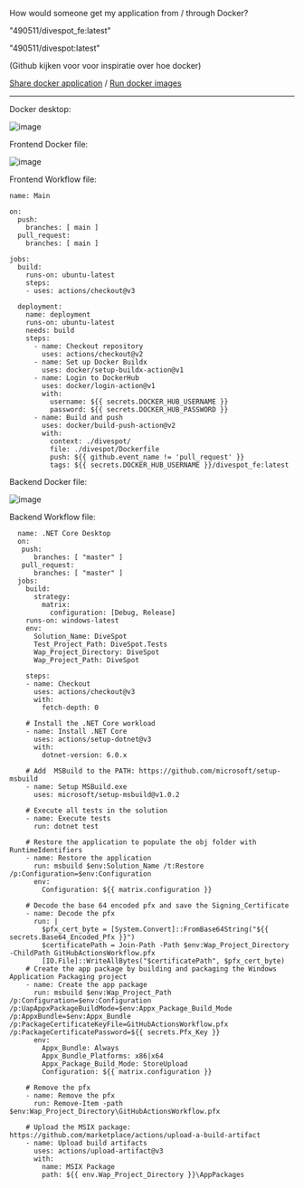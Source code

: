 How would someone get my application from / through Docker?

"490511/divespot_fe:latest"

"490511/divespot:latest"

(Github kijken voor voor inspiratie over hoe docker)

[Share docker application](https://docs.docker.com/get-started/04_sharing_app/) /
[Run docker images](https://www.stacksimplify.com/aws-eks/docker-basics/get-docker-image-from-docker-hub-and-run-/)

------------------------------------------------------------------------------------------------------------------------------------------------------------------

Docker desktop:

![image](https://github.com/S3-Portfolio/General/assets/93527848/d67de17b-e907-44d1-8174-e25656503595)

Frontend Docker file:

![image](https://github.com/S3-Portfolio/General/assets/93527848/cf0de743-1679-460f-8e62-b07fc41c38c7)

Frontend Workflow file:

```
name: Main

on:
  push:
    branches: [ main ]
  pull_request:
    branches: [ main ]

jobs:
  build:
    runs-on: ubuntu-latest
    steps:
    - uses: actions/checkout@v3
   
  deployment:
    name: deployment
    runs-on: ubuntu-latest
    needs: build
    steps:
      - name: Checkout repository
        uses: actions/checkout@v2
      - name: Set up Docker Buildx
        uses: docker/setup-buildx-action@v1
      - name: Login to DockerHub
        uses: docker/login-action@v1
        with:
          username: ${{ secrets.DOCKER_HUB_USERNAME }}
          password: ${{ secrets.DOCKER_HUB_PASSWORD }}
      - name: Build and push
        uses: docker/build-push-action@v2
        with:
          context: ./divespot/
          file: ./divespot/Dockerfile
          push: ${{ github.event_name != 'pull_request' }}
          tags: ${{ secrets.DOCKER_HUB_USERNAME }}/divespot_fe:latest 
``` 

Backend Docker file:

![image](https://github.com/S3-Portfolio/General/assets/93527848/6e393bab-9caa-4c4d-b59e-eaef3b060388)

Backend Workflow file:

```
  name: .NET Core Desktop
  on:
   push:
      branches: [ "master" ]
   pull_request:
      branches: [ "master" ]
  jobs:
    build:
      strategy:
        matrix:
          configuration: [Debug, Release]
    runs-on: windows-latest  
    env:
      Solution_Name: DiveSpot                  
      Test_Project_Path: DiveSpot.Tests         
      Wap_Project_Directory: DiveSpot  
      Wap_Project_Path: DiveSpot             

    steps:
    - name: Checkout
      uses: actions/checkout@v3
      with:
        fetch-depth: 0

    # Install the .NET Core workload
    - name: Install .NET Core
      uses: actions/setup-dotnet@v3
      with:
        dotnet-version: 6.0.x

    # Add  MSBuild to the PATH: https://github.com/microsoft/setup-msbuild
    - name: Setup MSBuild.exe
      uses: microsoft/setup-msbuild@v1.0.2

    # Execute all tests in the solution
    - name: Execute tests
      run: dotnet test

    # Restore the application to populate the obj folder with RuntimeIdentifiers
    - name: Restore the application
      run: msbuild $env:Solution_Name /t:Restore /p:Configuration=$env:Configuration
      env:
        Configuration: ${{ matrix.configuration }}

    # Decode the base 64 encoded pfx and save the Signing_Certificate
    - name: Decode the pfx
      run: |
        $pfx_cert_byte = [System.Convert]::FromBase64String("${{ secrets.Base64_Encoded_Pfx }}")
        $certificatePath = Join-Path -Path $env:Wap_Project_Directory -ChildPath GitHubActionsWorkflow.pfx
        [IO.File]::WriteAllBytes("$certificatePath", $pfx_cert_byte)
    # Create the app package by building and packaging the Windows Application Packaging project
    - name: Create the app package
      run: msbuild $env:Wap_Project_Path /p:Configuration=$env:Configuration /p:UapAppxPackageBuildMode=$env:Appx_Package_Build_Mode /p:AppxBundle=$env:Appx_Bundle /p:PackageCertificateKeyFile=GitHubActionsWorkflow.pfx /p:PackageCertificatePassword=${{ secrets.Pfx_Key }}
      env:
        Appx_Bundle: Always
        Appx_Bundle_Platforms: x86|x64
        Appx_Package_Build_Mode: StoreUpload
        Configuration: ${{ matrix.configuration }}

    # Remove the pfx
    - name: Remove the pfx
      run: Remove-Item -path $env:Wap_Project_Directory\GitHubActionsWorkflow.pfx

    # Upload the MSIX package: https://github.com/marketplace/actions/upload-a-build-artifact
    - name: Upload build artifacts
      uses: actions/upload-artifact@v3
      with:
        name: MSIX Package
        path: ${{ env.Wap_Project_Directory }}\AppPackages
```
